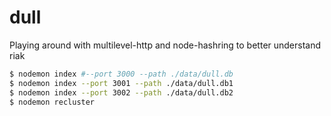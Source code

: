 dull
====

Playing around with multilevel-http and node-hashring to better understand riak


```sh
$ nodemon index #--port 3000 --path ./data/dull.db
$ nodemon index --port 3001 --path ./data/dull.db1
$ nodemon index --port 3002 --path ./data/dull.db2
$ nodemon recluster
```
